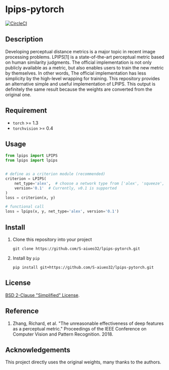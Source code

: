 # lpips-pytorch
[![CircleCI](https://circleci.com/gh/S-aiueo32/lpips-pytorch.svg?style=svg)](https://circleci.com/gh/S-aiueo32/lpips-pytorch)

## Description
Developing perceptual distance metrics is a major topic in recent image processing problems.
LPIPS[1] is a state-of-the-art perceptual metric based on human similarity judgments.
The official implementation is not only publicly available as a metric, but also enables users to train the new metric by themselves.
In other words, The official implementation has less simplicity by the high-level wrapping for training.
This repository provides an alternative simple and useful implementation of LPIPS.
This output is definitely the same result because the weights are converted from the original one.

## Requirement
- `torch` >= 1.3
- `torchvision` >= 0.4

## Usage
```python
from lpips import LPIPS
from lpips import lpips


# define as a criterion module (recommended)
criterion = LPIPS(
    net_type='alex',  # choose a network type from ['alex', 'squeeze', 'vgg']
    version='0.1'  # Currently, v0.1 is supported
)
loss = criterion(x, y)

# functional call
loss = lpips(x, y, net_type='alex', version='0.1')
```

## Install
1. Clone this repository into your project
    ```
    git clone https://github.com/S-aiueo32/lpips-pytorch.git
    ```
2. Install by `pip`
    ```
    pip install git+https://github.com/S-aiueo32/lpips-pytorch.git
    ```

## License
[BSD 2-Clause "Simplified" License](LICENSE).

## Reference
1. Zhang, Richard, et al. "The unreasonable effectiveness of deep features as a perceptual metric." Proceedings of the IEEE Conference on Computer Vision and Pattern Recognition. 2018.

## Acknowledgements
This project directly uses the original weights, many thanks to the authors.
